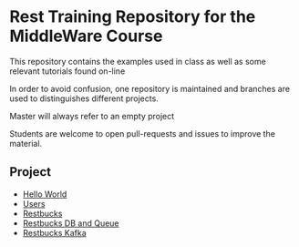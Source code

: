 # Rest Training Repository for the MiddleWare Course

This repository contains the examples used in class
as well as some relevant tutorials found on-line

In order to avoid confusion, one repository is maintained and 
branches are used to distinguishes different projects.

Master will always refer to an empty project

Students are welcome to open pull-requests and issues
to improve the material.


## Project

- [Hello World](https://github.com/riccardotommasini/rest-training/tree/helloworld)
- [Users](https://github.com/riccardotommasini/rest-training/tree/users)
- [Restbucks](https://github.com/riccardotommasini/rest-training/tree/restbucks)
- [Restbucks DB and Queue]()
- [Restbucks Kafka]()
